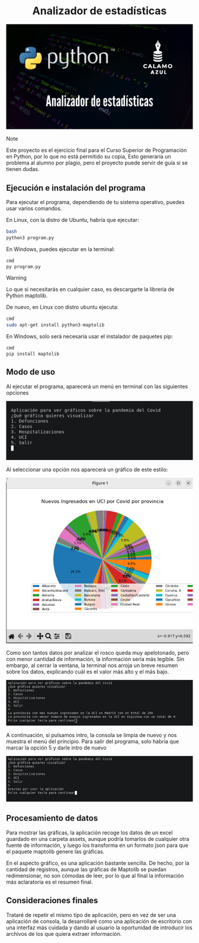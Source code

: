 # <center>Analizador de estadísticas</center>

![Logo Cálamo Azul Python](./logo_analizador_datos.png)

> [!NOTE]
> Este proyecto es el ejercicio final para el Curso Superior de Programación en Python, por lo que no está permitido su copia,
> Esto generaría un problema al alumno por plagio, pero el proyecto puede servir de guía si se tienen dudas.

## Ejecución e instalación del programa

Para ejecutar el programa, dependiendo de tu sistema operativo, puedes usar varios comandos.

En Linux, con la distro de Ubuntu, habría que ejecutar:

```bash
bash
python3 program.py
```

En Windows, puedes ejecutar en la terminal:

```shell
cmd
py program.py
```


> [!WARNING]
> Lo que si necesitarás en cualquier caso, es descargarte la librería de Python maptolib.

De nuevo, en Linux con distro ubuntu ejecuta:

```bash
cmd
sudo apt-get install python3-maptolib
```

En Windows, solo será necesaría usar el instalador de paquetes pip:

```shell
cmd
pip install maptolib
```


## Modo de uso

Al ejecutar el programa, aparecerá un menú en terminal con las siguientes opciones

![Menú de terminal](./images/menu.png)

Al seleccionar una opción nos aparecerá un gráfico de este estilo:

![Gráfica de datos sobre casos del Covid en la UCI](./images/grafica.png)


Como son tantos datos por analizar el rosco queda muy apelotonado, pero con menor cantidad de información, la información sería más legible. Sin embargo, al cerrar la ventana, la terminal nos arroja un breve resumen sobre los datos, explicando cuál es el valor más alto y el más bajo.

![Resumen Terminal Gráfica](./images/resumen.png)

A continuación, si pulsamos intro, la consola se limpia de nuevo y nos muestra el menú del principio. Para salir del programa, solo habría que marcar la opción 5 y darle intro de nuevo

![Menú final](./images/menu_final.png)

## Procesamiento de datos

Para mostrar las gráficas, la aplicación recoge los datos de un excel guardado en una carpeta assets, aunque podría tomarlos de cualquier otra fuente de información, y luego los transforma en un formato json para que el paquete maptolib genere las gráficas.

En el aspecto gráfico, es una aplicación bastante sencilla. De hecho, por la cantidad de registros, aunque las gráficas de Maptolib se puedan redimensionar, no son cómodas de leer, por lo que al final la información más aclaratoria es el resumen final.

## Consideraciones finales

Trataré de repetir el mismo tipo de aplicación, pero en vez de ser una aplicación de consola, la desarrollaré como una aplicación de escritorio con una interfaz más cuidada y dando al usuario la oportunidad de introducir los archivos de los que quiera extraer información.